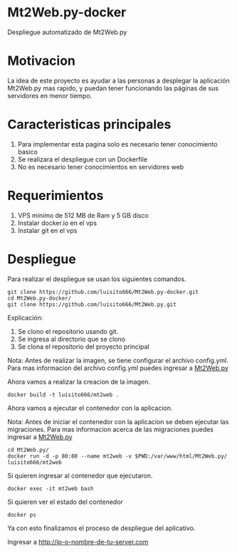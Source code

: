 # Mt2Web.py-docker

Despliegue automatizado de Mt2Web.py

# Motivacion

La idea de este proyecto es ayudar a las personas a desplegar la aplicación Mt2Web.py mas rapido, y puedan tener funcionando las páginas de sus servidores en menor tiempo.

# Caracteristicas principales

1. Para implementar esta pagina solo es necesario tener conocimiento basico
2. Se realizara el despliegue con un Dockerfile
3. No es necesario tener conocimientos en servidores web

# Requerimientos

1. VPS minimo de 512 MB de Ram y 5 GB disco
2. Instalar docker.io en el vps
3. Instalar git en el vps

# Despliegue

Para realizar el despliegue se usan los siguientes comandos.

```
git clone https://github.com/luisito666/Mt2Web.py-docker.git
cd Mt2Web.py-docker/
git clone https://github.com/luisito666/Mt2Web.py.git
```
Explicación:
1. Se clono el repositorio usando git.
2. Se ingresa al directorio que se clono
3. Se clona el repositorio del proyecto principal

Nota: Antes de realizar la imagen, se tiene configurar el archivo config.yml.
Para mas informacion del archivo config.yml puedes ingresar a [Mt2Web.py](https://github.com/luisito666/Mt2Web.py)

Ahora vamos a realizar la creacion de la imagen.

```
docker build -t luisito666/mt2web .
```

Ahora vamos a ejecutar el contenedor con la aplicacion.

Nota: Antes de iniciar el contenedor con la aplicacion se deben ejecutar las migraciones.
Para mas informacion acerca de las migraciones puedes ingresar a [Mt2Web.py](https://github.com/luisito666/Mt2Web.py)

```
cd Mt2Web.py/
docker run -d -p 80:80 --name mt2web -v $PWD:/var/www/html/Mt2Web.py/ luisito666/mt2web
```

Si quieren ingresar al contenedor que ejecutaron.

```
docker exec -it mt2web bash
```

Si quieren ver el estado del contenedor

```
docker ps
```

Ya con esto finalizamos el proceso de despliegue del aplicativo.

Ingresar a http://ip-o-nombre-de-tu-server.com
